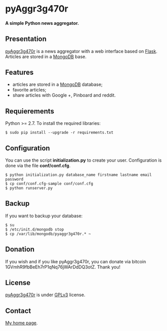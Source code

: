 pyAggr3g470r
============

#### A simple Python news aggregator.

Presentation
------------
[pyAggr3g470r](https://bitbucket.org/cedricbonhomme/pyaggr3g470r/) is a news aggregator with a web interface
based on [Flask](http://flask.pocoo.org/). Articles are stored in a [MongoDB](http://api.mongodb.org/python/current/) base.

Features
------------
* articles are stored in a [MongoDB](http://www.mongodb.org/) database;
* favorite articles;
* share articles with Google +, Pinboard and reddit.

Requierements
-------------

Python >= 2.7. To install the required libraries:

    $ sudo pip install --upgrade -r requirements.txt

Configuration
-------------

You can use the script **initialization.py** to create your user.
Configuration is done via the file **conf/conf.cfg**.

    $ python initialization.py database_name firstname lastname email password
    $ cp conf/conf.cfg-sample conf/conf.cfg
    $ python runserver.py

Backup
------

If you want to backup your database:

    $ su
    $ /etc/init.d/mongodb stop
    $ cp /var/lib/mongodb/pyaggr3g470r.* ~

Donation
--------
If you wish and if you like pyAggr3g470r, you can donate via bitcoin 1GVmhR9fbBeEh7rP1qNq76jWArDdDQ3otZ.
Thank you!

License
-------
[pyAggr3g470r](https://bitbucket.org/cedricbonhomme/pyaggr3g470r/) is under [GPLv3](http://www.gnu.org/licenses/gpl-3.0.txt) license.

Contact
-------
[My home page](http://cedricbonhomme.org/).
